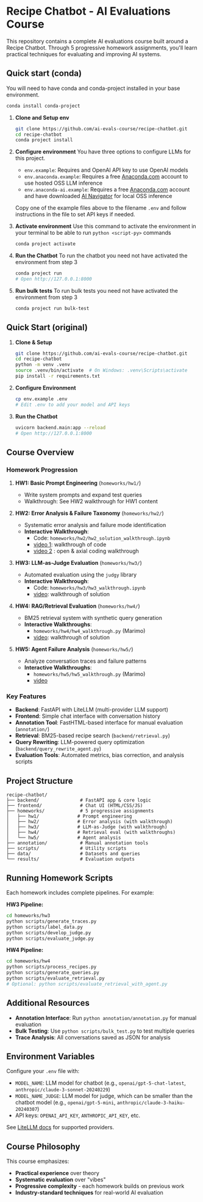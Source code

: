 # Recipe Chatbot - AI Evaluations Course

This repository contains a complete AI evaluations course built around a Recipe Chatbot. Through 5 progressive homework assignments, you'll learn practical techniques for evaluating and improving AI systems.

## Quick start (conda)

You will need to have conda and conda-project installed in your base environment.

```bash
conda install conda-project
```

1. **Clone and Setup env**
   ```bash
   git clone https://github.com/ai-evals-course/recipe-chatbot.git
   cd recipe-chatbot
   conda project install
   ```

2. **Configure environment**
   You have three options to configure LLMs for this project.

   * `env.example`: Requires and OpenAI API key to use OpenAI models
   * `env.anaconda.example`: Requires a free [Anaconda.com](https://anaconda.com/app) account to use hosted OSS LLM inference
   * `env.anaconda-ai.example`: Requires a free [Anaconda.com](https://anaconda.com/app) account and have downloaded [AI Navigator](https://www.anaconda.com/products/ai-navigator) for local OSS inference

   Copy one of the example files above to the filename `.env` and follow instructions in the file to set API keys if needed.

3. **Activate environment**
   Use this command to activate the environment in your terminal to be able to run `python <script-py>` commands

   ```bash
   conda project activate
   ```

4. **Run the Chatbot**
   To run the chatbot you need not have activated the environment from step 3

   ```bash
   conda project run
   # Open http://127.0.0.1:8000
   ```

5. **Run bulk tests**
   To run bulk tests you need not have activated the environment from step 3
   ```bash
   conda project run bulk-test
   ```

## Quick Start (original)

1. **Clone & Setup**
   ```bash
   git clone https://github.com/ai-evals-course/recipe-chatbot.git
   cd recipe-chatbot
   python -m venv .venv
   source .venv/bin/activate  # On Windows: .venv\Scripts\activate
   pip install -r requirements.txt
   ```

2. **Configure Environment**
   ```bash
   cp env.example .env
   # Edit .env to add your model and API keys
   ```

3. **Run the Chatbot**
   ```bash
   uvicorn backend.main:app --reload
   # Open http://127.0.0.1:8000
   ```

## Course Overview

### Homework Progression

1. **HW1: Basic Prompt Engineering** (`homeworks/hw1/`)
   - Write system prompts and expand test queries
   - Walkthrough: See HW2 walkthrough for HW1 content

2. **HW2: Error Analysis & Failure Taxonomy** (`homeworks/hw2/`)
   - Systematic error analysis and failure mode identification
   - **Interactive Walkthrough**:
      - Code: `homeworks/hw2/hw2_solution_walkthrough.ipynb`
      - [video 1](https://youtu.be/h9oAAAYnGx4?si=fWxN3NtpSbdD55cW): walkthrough of code
      - [video 2](https://youtu.be/AKg27L4E0M8) : open & axial coding walkthrough

3. **HW3: LLM-as-Judge Evaluation** (`homeworks/hw3/`)
   - Automated evaluation using the `judgy` library
   - **Interactive Walkthrough**:
      - Code: `homeworks/hw3/hw3_walkthrough.ipynb`
      - [video](https://youtu.be/1d5aNfslwHg): walkthrough of solution

4. **HW4: RAG/Retrieval Evaluation** (`homeworks/hw4/`)
   - BM25 retrieval system with synthetic query generation
   - **Interactive Walkthroughs**: 
     - `homeworks/hw4/hw4_walkthrough.py` (Marimo)
     - [video](https://youtu.be/GMShL5iC8aY): walkthrough of solution

5. **HW5: Agent Failure Analysis** (`homeworks/hw5/`)
   - Analyze conversation traces and failure patterns
   - **Interactive Walkthroughs**:
      - `homeworks/hw5/hw5_walkthrough.py` (Marimo)
      - [video](https://youtu.be/z1oISsDUKLA) 

### Key Features

- **Backend**: FastAPI with LiteLLM (multi-provider LLM support)
- **Frontend**: Simple chat interface with conversation history
- **Annotation Tool**: FastHTML-based interface for manual evaluation (`annotation/`)
- **Retrieval**: BM25-based recipe search (`backend/retrieval.py`)
- **Query Rewriting**: LLM-powered query optimization (`backend/query_rewrite_agent.py`)
- **Evaluation Tools**: Automated metrics, bias correction, and analysis scripts

## Project Structure

```
recipe-chatbot/
├── backend/               # FastAPI app & core logic
├── frontend/              # Chat UI (HTML/CSS/JS)
├── homeworks/             # 5 progressive assignments
│   ├── hw1/              # Prompt engineering
│   ├── hw2/              # Error analysis (with walkthrough)
│   ├── hw3/              # LLM-as-Judge (with walkthrough)
│   ├── hw4/              # Retrieval eval (with walkthroughs)
│   └── hw5/              # Agent analysis
├── annotation/            # Manual annotation tools
├── scripts/               # Utility scripts
├── data/                  # Datasets and queries
└── results/               # Evaluation outputs
```

## Running Homework Scripts

Each homework includes complete pipelines. For example:

**HW3 Pipeline:**
```bash
cd homeworks/hw3
python scripts/generate_traces.py
python scripts/label_data.py
python scripts/develop_judge.py
python scripts/evaluate_judge.py
```

**HW4 Pipeline:**
```bash
cd homeworks/hw4
python scripts/process_recipes.py
python scripts/generate_queries.py
python scripts/evaluate_retrieval.py
# Optional: python scripts/evaluate_retrieval_with_agent.py
```

## Additional Resources

- **Annotation Interface**: Run `python annotation/annotation.py` for manual evaluation
- **Bulk Testing**: Use `python scripts/bulk_test.py` to test multiple queries
- **Trace Analysis**: All conversations saved as JSON for analysis

## Environment Variables

Configure your `.env` file with:
- `MODEL_NAME`: LLM model for chatbot (e.g., `openai/gpt-5-chat-latest`, `anthropic/claude-3-sonnet-20240229`)
- `MODEL_NAME_JUDGE`: LLM model for judge, which can be smaller than the chatbot model (e.g., `openai/gpt-5-mini`, `anthropic/claude-3-haiku-20240307`)
- API keys: `OPENAI_API_KEY`, `ANTHROPIC_API_KEY`, etc.

See [LiteLLM docs](https://docs.litellm.ai/docs/providers) for supported providers.

## Course Philosophy

This course emphasizes:
- **Practical experience** over theory
- **Systematic evaluation** over "vibes"
- **Progressive complexity** - each homework builds on previous work
- **Industry-standard techniques** for real-world AI evaluation

